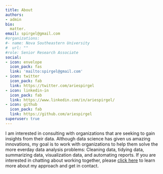 ```yaml
---
title: About
authors:
- admin
bio: 
  matter.
email: spirgel@gmail.com
#organizations:
#- name: Nova Southeastern University
#  url: ""
#role: Senior Research Associate
social:
- icon: envelope
  icon_pack: fas
  link: 'mailto:spirgel@gmail.com'
- icon: twitter
  icon_pack: fab
  link: https://twitter.com/ariespirgel
- icon: linkedin-in
  icon_pack: fab
  link: https://www.linkedin.com/in/ariespirgel/
- icon: github
  icon_pack: fab
  link: https://github.com/ariespirgel
superuser: true
---
```




I am interested in consulting with organizations that are seeking to gain insights from their data. Although data science has given us amazing innovations, my goal is to work with organizations to help them solve the more everday data analysis problems: Cleaning data, tidying data, summarizing data, visualization data, and automating reports. If you are interested in chatting about working together, please [click here](/approach) to learn more about my approach and get in contact.
